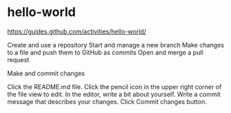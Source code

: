 # hello-world

https://guides.github.com/activities/hello-world/

Create and use a repository
Start and manage a new branch
Make changes to a file and push them to GitHub as commits
Open and merge a pull request


Make and commit changes

Click the README.md file.
Click the  pencil icon in the upper right corner of the file view to edit.
In the editor, write a bit about yourself.
Write a commit message that describes your changes.
Click Commit changes button.
